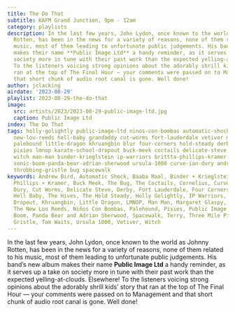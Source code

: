 ```yaml
---
title: The Do That
subtitle: KAFM Grand Junction, 9pm - 12am
category: playlists
description: In the last few years, John Lydon, once known to the world as Johnny
  Rotten, has been in the news for a variety of reasons, none of them related to his
  music, most of them leading to unfortunate public judgements. His band’s new album
  makes their name **Public Image Ltd** a handy reminder, as it serves up a take on
  society more in tune with their past work than the expected yelling-at-clouds. Elsewhere!
  To the listeners voicing strong opinions about the adorably shrill kids’ story that
  ran at the top of The Final Hour — your comments were passed on to Management and
  that short chunk of audio root canal is gone. Well done!
author: jclacking
airdate: '2023-08-29'
playlist: 2023-08-29-the-do-that
image:
  src: artists/2023/2023-08-29-public-image-ltd.jpg
  caption: Public Image Ltd
index: The Do That
tags: holly-golightly public-image-ltd ninos-con-bombas automatic-shock terry hives
  new-lou-reeds hell-baby grandaddy cut-worms fort-lauderdale vetiver margaret-glaspy
  palehound little-dragon khruangbin blur four-corners hold-steady derby tom-waits
  pixies lmnop karate-school-dropout buck-meek coctails delicate-steve three-mile-pilot
  witch man-man binder-krieglstein ip-warriors brittta-phillips-kramer cornelius negativland
  sonic-boom-panda-bear-adrian-sherwood ursula-1000 curve-ian-dury andrew-bird baaba-maal
  throbbing-gristle bug spacewalk
keywords: Andrew Bird, Automatic Shock, Baaba Maal, Binder + Krieglstein, Blur, Brittta
  Phillips + Kramer, Buck Meek, The Bug, The Coctails, Cornelius, Curve &amp; Ian
  Dury, Cut Worms, Delicate Steve, Derby, Fort Lauderdale, Four Corners, Grandaddy,
  Hell Baby, The Hives, The Hold Steady, Holly Golightly, IP Warriors, Karate School
  Dropout, Khruangbin, Little Dragon, LMNOP, Man Man, Margaret Glaspy, Negativland,
  The New Lou Reeds, Niños Con Bombas, Palehound, Pixies, Public Image Ltd., Sonic
  Boom, Panda Bear and Adrian Sherwood, Spacewalk, Terry, Three Mile Pilot, Throbbing
  Gristle, Tom Waits, Ursula 1000, Vetiver, Witch
---
```

In the last few years, John Lydon, once known to the world as Johnny Rotten, has been in the news for a variety of reasons, none of them related to his music, most of them leading to unfortunate public judgements. His band’s new album makes their name **Public Image Ltd** a handy reminder, as it serves up a take on society more in tune with their past work than the expected yelling-at-clouds. Elsewhere! To the listeners voicing strong opinions about the adorably shrill kids’ story that ran at the top of The Final Hour — your comments were passed on to Management and that short chunk of audio root canal is gone. Well done!
